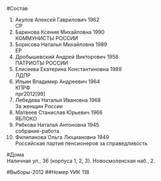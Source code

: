 #Состав
1. Акулов Алексей Гаврилович 1962   
    СР
2. Баринова Ксения Михайловна 1990   
    КОММУНИСТЫ РОССИИ
3. Борисова Наталья Михайловна 1989   
    ЕР
4. Дробышевский Андрей Викторович 1958   
    ПАТРИОТЫ РОССИИ
5. Елисеева Екатерина Константиновна 1989   
    ЛДПР
6. Ильин Владимир Андреевич 1964   
    КПРФ  
    прг2012[99]
7. Лебедева Наталья Ивановна 1968   
    За женщин России
8. Матвеев Станислав Юрьевич 1966   
    ЯБЛОКО
9. Рябкова Наталья Антоновна 1945   
    собрание-работа
10. Филипанова Ольга Люциановна 1949   
    Российская партия пенсионеров за справедливость

#Дома  
Наличная ул.,   36 (корпуса 1, 2, 3). Новосмоленская наб.,   2.

#Выборы-2012
##Номер УИК
118
